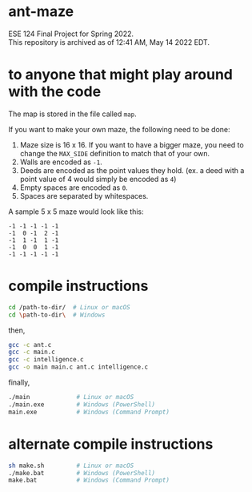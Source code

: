 # ant-maze
ESE 124 Final Project for Spring 2022.  
This repository is archived as of 12:41 AM, May 14 2022 EDT.

# to anyone that might play around with the code
The map is stored in the file called `map`.

If you want to make your own maze, the following need to be done:  
1. Maze size is 16 x 16. If you want to have a bigger maze, you need to change the `MAX_SIDE` definition to match that of your own.  
2. Walls are encoded as `-1`.  
3. Deeds are encoded as the point values they hold. (ex. a deed with a point value of 4 would simply be encoded as `4`)  
4. Empty spaces are encoded as `0`.  
5. Spaces are separated by whitespaces.

A sample 5 x 5 maze would look like this:  
```
-1 -1 -1 -1 -1
-1  0 -1  2 -1
-1  1 -1  1 -1
-1  0  0  1 -1
-1 -1 -1 -1 -1
```

# compile instructions
```zsh
cd /path-to-dir/  # Linux or macOS
cd \path-to-dir\  # Windows
```
then,
```zsh
gcc -c ant.c
gcc -c main.c
gcc -c intelligence.c
gcc -o main main.c ant.c intelligence.c
```
finally,
```zsh
./main             # Linux or macOS
./main.exe         # Windows (PowerShell)
main.exe           # Windows (Command Prompt)
```

# alternate compile instructions
```zsh
sh make.sh         # Linux or macOS
./make.bat         # Windows (PowerShell)
make.bat           # Windows (Command Prompt)
```
